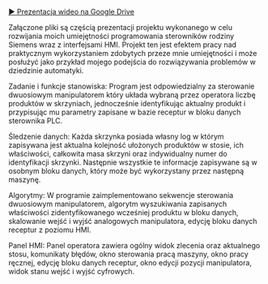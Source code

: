 [▶️ Prezentacja wideo na Google Drive](https://drive.google.com/file/d/1PFIztYdQdq9YM1SaUBCnDUtARA6SzyS3/view?usp=sharing)

Załączone pliki są częścią prezentacji projektu wykonanego w celu rozwijania moich umiejętności programowania sterowników rodziny Siemens wraz z interfejsami HMI. Projekt ten jest efektem pracy nad praktycznym wykorzystaniem zdobytych przeze mnie  umiejętności i może posłużyć jako przykład mojego podejścia do rozwiązywania problemów w dziedzinie automatyki. 

Zadanie i funkcje stanowiska:
Program jest odpowiedzialny za sterowanie dwuosiowym manipulatorem który układa wybraną przez operatora liczbę produktów w skrzyniach, jednocześnie identyfikując aktualny produkt i przypisując mu parametry zapisane w bazie receptur w bloku danych sterownika PLC. 

Śledzenie danych:
Każda skrzynka posiada własny log w którym zapisywana jest aktualna kolejność ułożonych produktów w stosie, ich właściwości, całkowita masa skrzyni oraz indywidualny numer do identyfikacji skrzynki. Następnie wszystkie te informacje zapisywane są w osobnym bloku danych, który może być wykorzystany przez następną maszynę. 

Algorytmy:
W programie zaimplementowano sekwencje sterowania dwuosiowym manipulatorem, algorytm wyszukiwania zapisanych właściwości zidentyfikowanego wcześniej produktu w bloku danych, skalowanie wejść i wyjść analogowych manipulatora, edycję bloku danych receptur z poziomu HMI. 

Panel HMI:
Panel operatora zawiera ogólny widok zlecenia oraz aktualnego stosu, komunikaty błędów, okno sterowania pracą maszyny, okno pracy ręcznej, edycję bloku danych receptur, okno edycji pozycji manipulatora, widok stanu wejść i wyjść cyfrowych.
